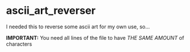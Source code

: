 # ascii_art_reverser
I needed this to reverse some ascii art for my own use, so...

**IMPORTANT:**
You need all lines of the file to have *THE SAME AMOUNT* of characters
